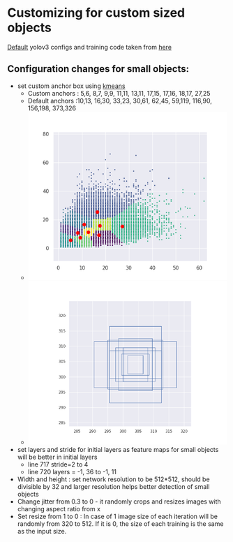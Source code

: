 # Customizing for custom sized objects

[Default](https://github.com/artynet/darknet-alexeyAB/blob/8c80ba6b53429347bd6249a16cd576c971a0776b/cfg/yolov3.cfg) yolov3 configs and training code taken from [here](https://github.com/artynet/darknet-alexeyAB)

## Configuration changes for small objects:
* set custom  anchor box using [kmeans](https://github.com/nferencesinghv04/utils/blob/d059094cab664466bcd5b6e883d89c6db3bfb4b7/gen_anchors.py)
  * Custom anchors : 5,6,  8,7,  9,9,  11,11,  13,11,  17,15,  17,16,  18,17,  27,25 
  * Default anchors :10,13,  16,30,  33,23,  30,61,  62,45,  59,119,  116,90,  156,198,  373,326
  * ![alt text](https://github.com/nferencesinghv04/utils/blob/d059094cab664466bcd5b6e883d89c6db3bfb4b7/kmeans.png)
  * ![alt text](https://github.com/nferencesinghv04/utils/blob/d059094cab664466bcd5b6e883d89c6db3bfb4b7/anchors.png)
* set layers and stride for initial layers as feature maps for small objects will be better in initial layers
  * line 717 stride=2 to 4
  * line 720 layers = -1, 36 to -1, 11
* Width and height : set network resolution to be 512*512, should be divisible by 32 and larger resolution helps better detection of small objects 
* Change jitter from 0.3 to 0 - it randomly crops and resizes images with changing aspect ratio from x
* Set resize from 1 to 0 :  In case of 1 image size of each iteration will be randomly from 320 to 512. If it is 0, the size of each training is the same as the input size.
